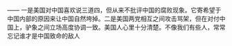 ——
一是美国对中国喜欢说三道四，但从来不批评中国的腐败现象。它寄希望于中国内部的原因来让中国自然垮掉。二是美国两党相互之间攻击骂架，但在对付中国上，驴象之间立场高度协调一致。美国人心里十分清楚。不像我们有些人，常常忘记谁才是中国致命的敌人